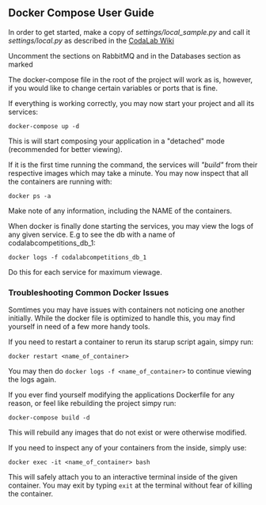 ## Docker Compose User Guide

In order to get started, make a copy of _settings/local_sample.py_ and call it *settings/local.py* as described in the [CodaLab Wiki](https://github.com/codalab/codalab/wiki)

Uncomment the sections on RabbitMQ and in the Databases section as marked

The docker-compose file in the root of the project will work as is, however, if you would like to change certain variables or ports that is fine.

If everything is working correctly, you may now start your project and all its services:

`docker-compose up -d`

This is will start composing your application in a "detached" mode (recommended for better viewing).

If it is the first time running the command, the services will _"build"_ from their respective images which may take a minute.
You may now inspect that all the containers are running with:

`docker ps -a`

Make note of any information, including the NAME of the containers.

When docker is finally done starting the services, you may view the logs of any given service. E.g to see the db with a name of codalabcompetitions_db_1:

`docker logs -f codalabcompetitions_db_1`

Do this for each service for maximum viewage.

### Troubleshooting Common Docker Issues

Somtimes you may have issues with containers not noticing one another initially. While the docker file is optimized to handle this,
you may find yourself in need of a few more handy tools.

If you need to restart a container to rerun its starup script again, simpy run:

`docker restart <name_of_container>`

You may then do `docker logs -f <name_of_container>` to continue viewing the logs again.

If you ever find yourself modifying the applications Dockerfile for any reason, or feel like rebuilding the project simpy run:

`docker-compose build -d`

This will rebuild any images that do not exist or were otherwise modified.

If you need to inspect any of your containers from the inside, simply use:

`docker exec -it <name_of_container> bash`

This will safely attach you to an interactive terminal inside of the given container. You may exit by typing `exit` at the terminal without fear of killing the container.



 